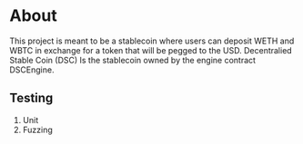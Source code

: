 # About

This project is meant to be a stablecoin where users can deposit WETH and WBTC in exchange for a token that will be pegged to the USD.
Decentralied Stable Coin (DSC) Is the stablecoin owned by the engine contract DSCEngine.

## Testing

1. Unit
2. Fuzzing

